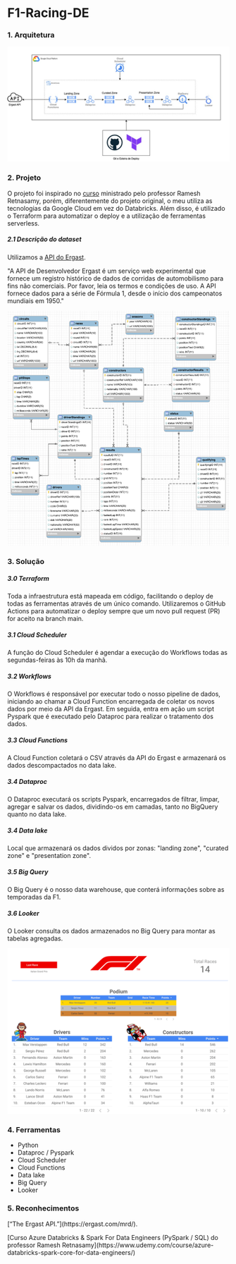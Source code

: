 # F1-Racing-DE

### 1. Arquitetura 

![Arquitetura](assets/architecture.jpg)

### 2. Projeto
O projeto foi inspirado no [curso](https://www.udemy.com/course/azure-databricks-spark-core-for-data-engineers) ministrado pelo professor Ramesh Retnasamy, porém, diferentemente do projeto original, o meu utiliza as tecnologias da Google Cloud em vez do Databricks. Além disso, é utilizado o Terraform para automatizar o deploy e a utilização de ferramentas serverless.

##### 2.1 Descrição do dataset
Utilizamos a [API do Ergast](https://ergast.com/mrd/).

"A API de Desenvolvedor Ergast é um serviço web experimental que fornece um registro histórico de dados de corridas de automobilismo para fins não comerciais. Por favor, leia os termos e condições de uso. A API fornece dados para a série de Fórmula 1, desde o início dos campeonatos mundiais em 1950."

![](assets/ergast_diagram.png)


### 3. Solução

##### 3.0 Terraform

Toda a infraestrutura está mapeada em código, facilitando o deploy de todas as ferramentas através de um único comando. Utilizaremos o GitHub Actions para automatizar o deploy sempre que um novo pull request (PR) for aceito na branch main.

##### 3.1 Cloud Scheduler
A função do Cloud Scheduler é agendar a execução do Workflows todas as segundas-feiras às 10h da manhã.

##### 3.2 Workflows

O Workflows é responsável por executar todo o nosso pipeline de dados, iniciando ao chamar a Cloud Function encarregada de coletar os novos dados por meio da API da Ergast. Em seguida, entra em ação um script Pyspark que é executado pelo Dataproc para realizar o tratamento dos dados.

##### 3.3 Cloud Functions

A Cloud Function coletará o CSV através da API do Ergast e armazenará os dados descompactados no data lake. 

##### 3.4 Dataproc

O Dataproc executará os scripts Pyspark, encarregados de filtrar, limpar, agregar e salvar os dados, dividindo-os em camadas, tanto no BigQuery quanto no data lake.

##### 3.4 Data lake

Local que armazenará os dados dividos por zonas: "landing zone", "curated zone" e "presentation zone".

##### 3.5 Big Query

O Big Query é o nosso data warehouse, que conterá informações sobre as temporadas da F1.
##### 3.6 Looker 

O Looker consulta os dados armazenados no Big Query para montar as tabelas agregadas.

![Dashboard Looker](./assets/dashboard-min.png)

  
### 4. Ferramentas
- Python
- Dataproc / Pyspark
- Cloud Scheduler 
- Cloud Functions 
- Data lake
- Big Query
- Looker 

### 5. Reconhecimentos

<p> [“The Ergast API.”](https://ergast.com/mrd/). </p>
<p>[Curso Azure Databricks & Spark For Data Engineers (PySpark / SQL) do professor Ramesh Retnasamy](https://www.udemy.com/course/azure-databricks-spark-core-for-data-engineers/)</p>